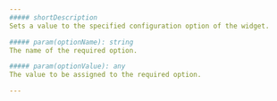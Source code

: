 ```yaml
---
##### shortDescription
Sets a value to the specified configuration option of the widget.

##### param(optionName): string
The name of the required option.

##### param(optionValue): any
The value to be assigned to the required option.

---
```

